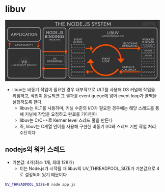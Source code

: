 # libuv

  ![images](images/eventloop1.png)
- libuv는 비동기 작업이 필요한 경우 내부적으로 ULT를 사용해 OS 커널에 작업을 위임하고, 작업이 완료되면 그 결과를 event queue에 넣어 event loop가 콜백을 실행하도록 한다.
    -  libuv는 KLT를 사용하며, 커널 수준의 I/O가 필요한 경우에는 해당 스레드를 통해 커널에 작업을 요청하고 완료를 기다린다
    - libuv는 C/C++로 Kerner level 스레드 풀을 만든다
    - 즉, libuv는 C계열 언어를 사용해 구현한 비동기 I/O와 스레드 기반 작업 처리 수단이다

## nodejs의 워커 스레드

- 기본값: 4개(최소 1개, 최대 128개)
    - 이는 Node.js가 시작될 때 libuv의 UV_THREADPOOL_SIZE가 기본값으로 4로 설정되어 있기 때문이다

```bash
UV_THREADPOOL_SIZE=8 node app.js
```